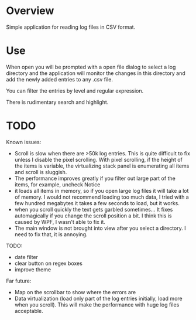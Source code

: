 # Overview

Simple application for reading log files in CSV format.

# Use

When open you will be prompted with a open file dialog to select a log directory and the application will monitor the changes in this directory and add the newly added entries to any .csv file.

You can filter the entries by level and regular expression.

There is rudimentary search and highlight.

# TODO

Known issues:
- Scroll is slow when there are >50k log entries. This is quite difficult to fix unless I disable the pixel scrolling. With pixel scrolling, if the height of the items is variable, the virtualizing stack panel is enumerating all items and scroll is sluggish.
- The performance improves greatly if you filter out large part of the items, for example, uncheck Notice
- it loads all items in memory, so if you open large log files it will take a lot of memory. I would not recommend loading too much data, I tried with a few hundred megabytes it takes a few seconds to load, but it works.
- when you scroll quickly the text gets garbled sometimes... It fixes automagically if you change the scroll position a bit. I think this is caused by WPF, I wasn't able to fix it.
- The main window is not brought into view after you select a directory. I need to fix that, it is annoying.

TODO:
- date filter
- clear button on regex boxes
- improve theme

Far future:
- Map on the scrollbar to show where the errors are
- Data virtualization (load only part of the log entries initially, load more when you scroll). This will make the performance with huge log files acceptable.



